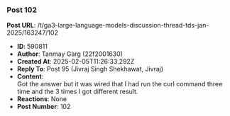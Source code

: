 ### Post 102
**Post URL**: /t/ga3-large-language-models-discussion-thread-tds-jan-2025/163247/102
- **ID**: 590811
- **Author**: Tanmay Garg (22f2001630)
- **Created At**: 2025-02-05T11:26:33.292Z
- **Reply To**: Post 95 (Jivraj Singh Shekhawat, Jivraj)
- **Content**:  
  Got the answer but it was wired that I had run the curl command three time and the 3 times I got different result.
- **Reactions**: None
- **Post Number**: 102

